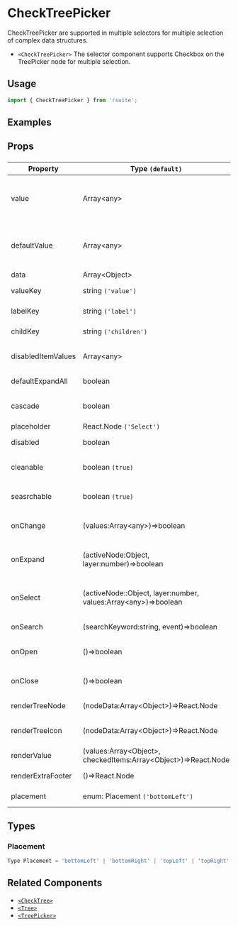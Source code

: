 # CheckTreePicker

CheckTreePicker are supported in multiple selectors for multiple selection of complex data structures.

* `<CheckTreePicker>` The selector component supports Checkbox on the TreePicker node for multiple selection.

## Usage

```js
import { CheckTreePicker } from 'rsuite';
```

## Examples

<!--{demo}-->

## Props

### <CheckTreePicker>

| Property           | Type `(default)`                                                           | Description                                                 |
| ------------------ | -------------------------------------------------------------------------- | ----------------------------------------------------------- |
| value              | Array&lt;any&gt;                                                           | (Controlled) specifies the values of the selected tree node |
| defaultValue       | Array&lt;any&gt;                                                           | (UnControlled) default values of the selected tree node     |
| data               | Array&lt;Object&gt;                                                        | tree data                                                   |
| valueKey           | string `('value')`                                                         | set value key in data                                       |
| labelKey           | string `('label')`                                                         | set label key in data                                       |
| childKey           | string `('children')`                                                      | set children key in data                                    |
| disabledItemValues | Array&lt;any&gt;                                                           | values of disabled tree node                                |
| defaultExpandAll   | boolean                                                                    | expand all tree node                                        |
| cascade            | boolean                                                                    | whether cascade select                                      |
| placeholder        | React.Node `('Select')`                                                    |                                                             |
| disabled           | boolean                                                                    | whether disabled                                            |
| cleanable          | boolean `(true)`                                                           | whether the selected value can be cleared                   |
| seasrchable        | boolean `(true)`                                                           | whether dispaly search input box                            |
| onChange           | (values:Array&lt;any&gt;)=>boolean                                         | callback fired when value change                            |
| onExpand           | (activeNode:Object, layer:number)=>boolean                                 | callback fired when tree node expand state changed          |
| onSelect           | (activeNode::Object, layer:number, values:Array&lt;any&gt;)=>boolean       | callback fired when tree node is selected                   |
| onSearch           | (searchKeyword:string, event)=>boolean                                     | callback fired when search                                  |
| onOpen             | ()=>boolean                                                                | callback fired when open component                          |
| onClose            | ()=>boolean                                                                | callback fired when close component                         |
| renderTreeNode     | (nodeData:Array&lt;Object&gt;)=>React.Node                                 | custom render tree node                                     |
| renderTreeIcon     | (nodeData:Array&lt;Object&gt;)=>React.Node                                 | custom render the icon of tree node                         |
| renderValue        | (values:Array&lt;Object&gt;, checkedItems:Array&lt;Object&gt;)=>React.Node | custom render placeholder                                   |
| renderExtraFooter  | ()=>React.Node                                                             | custom render extra footer                                  |
| placement          | enum: Placement `('bottomLeft')`                                           | placement of component                                      |

## Types

### Placement

```js
Type Placement = 'bottomLeft' | 'bottomRight' | 'topLeft' | 'topRight' | 'leftTop' | 'rightTop' | 'leftBottom' | 'rightBottom';
```

## Related Components

* [`<CheckTree>`](./check-tree)
* [`<Tree>`](./tree)
* [`<TreePicker>`](./tree-picker)
